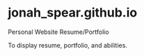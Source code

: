 # jonah_spear.github.io
Personal Website Resume/Portfolio

To display resume, portfolio, and abilities.
